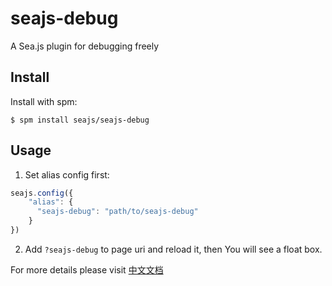 seajs-debug
==========

A Sea.js plugin for debugging freely


Install
-------

Install with spm:

    $ spm install seajs/seajs-debug


Usage
-----

1. Set alias config first:

  ```js
  seajs.config({
      "alias": {
        "seajs-debug": "path/to/seajs-debug"
      }
  })
  ```

2. Add `?seajs-debug` to page uri and reload it, then You will see a float box.

For more details please visit [中文文档](https://github.com/seajs/seajs-debug/issues/4)
